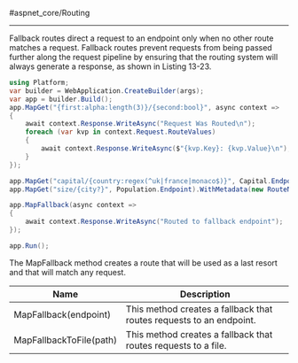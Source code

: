 #aspnet_core/Routing 

---

Fallback routes direct a request to an endpoint only when no other route matches a request. Fallback routes
prevent requests from being passed further along the request pipeline by ensuring that the routing system
will always generate a response, as shown in Listing 13-23.

```cs
using Platform;
var builder = WebApplication.CreateBuilder(args);
var app = builder.Build();
app.MapGet("{first:alpha:length(3)}/{second:bool}", async context => 
{
	await context.Response.WriteAsync("Request Was Routed\n");
	foreach (var kvp in context.Request.RouteValues) 
	{
		await context.Response.WriteAsync($"{kvp.Key}: {kvp.Value}\n");
	}
});

app.MapGet("capital/{country:regex(^uk|france|monaco$)}", Capital.Endpoint);
app.MapGet("size/{city?}", Population.Endpoint).WithMetadata(new RouteNameMetadata("population"));

app.MapFallback(async context => 
{
	await context.Response.WriteAsync("Routed to fallback endpoint");
});

app.Run();
```

The MapFallback method creates a route that will be used as a last resort and that will match any request. 

Name|Description
--|--
MapFallback(endpoint)|This method creates a fallback that routes requests to an endpoint.
MapFallbackToFile(path)|This method creates a fallback that routes requests to a file.
